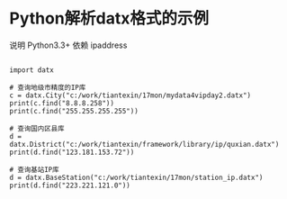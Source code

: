 # Python解析datx格式的示例 

说明 Python3.3+ 依赖 ipaddress

<pre><code>
import datx

# 查询地级市精度的IP库
c = datx.City("c:/work/tiantexin/17mon/mydata4vipday2.datx")
print(c.find("8.8.8.258"))
print(c.find("255.255.255.255"))

# 查询国内区县库
d = datx.District("c:/work/tiantexin/framework/library/ip/quxian.datx")
print(d.find("123.181.153.72"))

# 查询基站IP库
d = datx.BaseStation("c:/work/tiantexin/17mon/station_ip.datx")
print(d.find("223.221.121.0"))
</code></pre>
